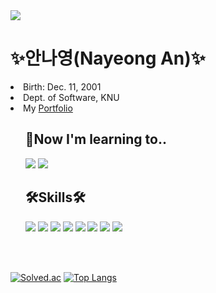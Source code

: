 <!--### Hi there 👋

**NadudAn/NadudAn** is a ✨ _special_ ✨ repository because its `README.md` (this file) appears on your GitHub profile.

Here are some ideas to get you started:

- 🔭 I’m currently working on ...
- 🌱 I’m currently learning ...
- 👯 I’m looking to collaborate on ...
- 🤔 I’m looking for help with ...
- 💬 Ask me about ...
- 📫 How to reach me: ...
- 😄 Pronouns: ...
- ⚡ Fun fact: ...
-->

<img src="https://capsule-render.vercel.app/api?type=slice&color=timeAuto&height=150&section=header&text=Nayeong%20An&fontSize=90&fontColor=4C4C4C" />

<h1>✨안나영(Nayeong An)✨</h1>

<li>Birth: Dec. 11, 2001</li>
<li>Dept. of Software, KNU</li>
<li>My <a href="https://nadudan.github.io/">Portfolio</a></li>

<ul>
  
  <h2>🌱Now I'm learning to..</h2>
  
  <img src="https://img.shields.io/badge/-JavaScript-DAD9FF?style=flat&logo=JavaScript&logoColor=black"/> 
  <img src="https://img.shields.io/badge/-JSP-FFA7A7?style=flat&logo=Java&logoColor=black"/>

  
  <h2>🛠Skills🛠</h2>

  <!-- https://simpleicons.org/에서 아이콘 찾기 -->
  <img src="https://img.shields.io/badge/-C-FAECC5?style=flat&logo=C&logoColor=black"/>
  <img src="https://img.shields.io/badge/-JAVA-E4F7BA?style=flat&logo=Java&logoColor=black"/> 
  <img src="https://img.shields.io/badge/-PYTHON-D4F4FA?style=flat&logo=Python&logoColor=black"/>
  <img src="https://img.shields.io/badge/-R-6B66FF?style=flat&logo=R&logoColor=white"/>
  <img src="https://img.shields.io/badge/-C++-5CD1E5?style=flat&logo=c%2B%2B&logoColor=white"/>
  <img src="https://img.shields.io/badge/-Android-1DDB16?style=flat&logo=Android&logoColor=white"/> 
  <img src="https://img.shields.io/badge/-HTML-F29661?style=flat&logo=HTML5&logoColor=white"/> 
  <img src="https://img.shields.io/badge/-CSS-FFE400?style=flat&logo=CSS3&logoColor=black"/>

</ul>
<p><br><br></p>


<!--![*'s GitHub stats](https://github-readme-stats.vercel.app/api?username=NadudAn&show_icons=true&theme=radical)-->
[![Solved.ac](http://mazassumnida.wtf/api/generate_badge?boj=dsd932)](https://solved.ac/profile/dsd932)
[![Top Langs](https://github-readme-stats.vercel.app/api/top-langs/?username=NadudAn&layout=compact)](https://github.com/NadudAn/github-readme-stats)
<!--[![Top Langs](https://github-readme-stats.vercel.app/api/top-langs/?username=NadudAn)](https://github.com/NadudAn/github-readme-stats)-->

